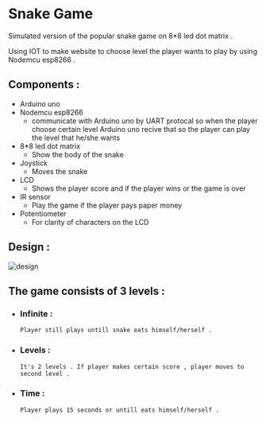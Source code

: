 # Snake Game  
Simulated version of the popular snake game on 8*8 led dot matrix .

Using IOT to make website to choose level the player wants to play by using Nodemcu esp8266 .

## Components :
- Arduino uno
- Nodemcu esp8266
  - communicate with Arduino uno by UART protocal so when the player choose certain level Arduino uno recive that so the player can play the level that he/she wants 
- 8*8 led dot matrix
  - Show the body of the snake 
- Joystick 
  - Moves the snake
- LCD 
  - Shows  the player score and if the player wins or the game is over
- IR sensor 
  - Play the game if the player pays paper money
- Potentiometer 
  - For clarity of characters on the LCD
  
## Design :

![design](https://user-images.githubusercontent.com/92521186/176088268-1e41ce2e-8265-4ded-8b02-221ec93716af.png)

## The game consists of 3 levels :  
- ### Infinite : 
      Player still plays untill snake eats himself/herself .
- ### Levels : 
      It's 2 levels . If player makes certain score , player moves to second level .
- ### Time : 
      Player plays 15 seconds or untill eats himself/herself .
